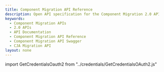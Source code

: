 ```yaml
---
title: Component Migration API Reference
description: Open API specification for the Component Migration 2.0 APIs.
keywords:
  - Component Migration APIs
  - 2.0 APIs
  - API Documentation
  - Component Migration API Reference
  - Component Migration API Swagger
  - CJA Migration API
layout: none
---
```

import GetCredentialsOauth2 from "../credentials/GetCredentialsOAuth2.js"

<GetCredentialsOauth2 />

<RedoclyAPIBlock src="/analytics-apis/docs/2.0/cja-migration.json" scrollYOffset={64}/>
